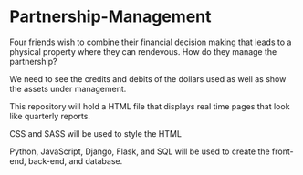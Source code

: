 # Partnership-Management

Four friends wish to combine their financial decision making that leads to a physical property where they can rendevous. How do they manage the partnership?

We need to see the credits and debits of the dollars used as well as show the assets under management. 

This repository will hold a HTML file that displays real time pages that look like quarterly reports. 

CSS and SASS will be used to style the HTML 

Python, JavaScript, Django, Flask, and SQL will be used to create the front-end, back-end, and database.
